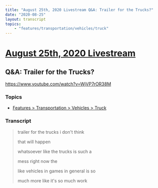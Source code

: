 ```yaml
---
title: "August 25th, 2020 Livestream Q&A: Trailer for the Trucks?"
date: "2020-08-25"
layout: transcript
topics:
    - "features/transportation/vehicles/truck"
---
```

# [August 25th, 2020 Livestream](../2020-08-25.md)
## Q&A: Trailer for the Trucks?
https://www.youtube.com/watch?v=WjVP7rOR38M

### Topics
* [Features > Transportation > Vehicles > Truck](../topics/features/transportation/vehicles/truck.md)

### Transcript

> trailer for the trucks i don't think
> 
> that will happen
> 
> whatsoever like the trucks is such a
> 
> mess right now the
> 
> like vehicles in games in general is so
> 
> much more like it's so much work
> 

